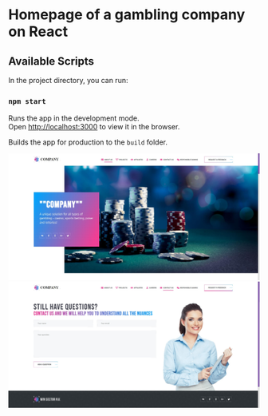 # Homepage of a gambling company on React

## Available Scripts

In the project directory, you can run:

### `npm start`

Runs the app in the development mode.\
Open [http://localhost:3000](http://localhost:3000) to view it in the browser.

Builds the app for production to the `build` folder.

![alt text](/docs/images/main-screen.jpg?raw=true)
![alt text](/docs/images/second-screen.jpg?raw=true)
